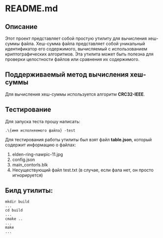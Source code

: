 # README.md

## Описание

Этот проект представляет собой простую утилиту для вычисления хеш-суммы файла. Хеш-сумма файла представляет собой уникальный идентификатор его содержимого, вычисляемый с использованием криптографических алгоритмов. Эта утилита может быть полезна для проверки целостности файлов или сравнения их содержимого.

## Поддерживаемый метод вычисления хеш-суммы

Для вычисления хеш-суммы используется алгоритм **CRC32-IEEE**.

## Тестирование

Для запуска теста прошу написать:

```.\{имя исполняемого файла} -test ```

Для тестирования работы утилиты был взят файл **table.json**, который содержит информацию о файлах: 
1) elden-ring-nawpic-11.jpg
2) config.json
3) main_contorls.blk
4) Несуществующий файл test.txt (в случае, если фала нет, он просто игнорируется)

## Билд утилиты:

```
mkdir build
...
cd build
...
cmake ..
...
make
...
```
